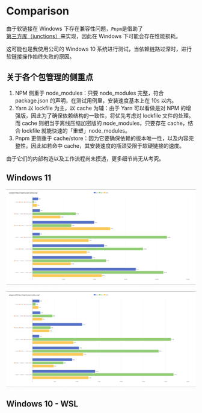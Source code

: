 # Comparison

由于软链接在 Windows 下存在兼容性问题，`Pnpm`是借助了[第三方库（junctions）](https://www.pnpm.cn/faq#does-it-work-on-windows)来实现，因此在 Windows 下可能会存在性能损耗。

这可能也是我使用公司的 Windows 10 系统进行测试，当依赖链路过深时，进行软链接操作始终失败的原因。

## 关于各个包管理的侧重点

1. NPM 侧重于 node_modules：只要 node_modules 完整，符合 package.json 的声明，在测试用例里，安装速度基本上在 10s 以内。
2. Yarn 以 lockfile 为主，以 cache 为辅：由于 Yarn 可以看做是对 NPM 的增强版，因此为了确保依赖结构的一致性，将优先考虑对 lockfile 文件的处理。而 cache 则相当于离线压缩加密版的 node_modules，只要存在 cache，结合 lockfile 就能快速的「重塑」node_modules。
3. Pnpm 更侧重于 cache/store：因为它要确保依赖的版本唯一性，以及内容完整性。因此如若命中 cache，其安装速度的瓶颈受限于软硬链接的速度。

由于它们的内部构造以及工作流程尚未摸透，更多细节尚无从考究。

## Windows 11

![win11-taobao-example](images/win11-taobao-example.png)

![win11-taobao-playground](images/win11-taobao-playground.png)

## Windows 10 - WSL
